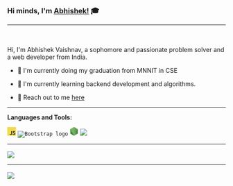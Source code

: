 ### Hi minds, I'm [Abhishek!](http://abhishek0777.github.io/) 🎓

___

<br>
<br>
Hi, I'm Abhishek Vaishnav, a sophomore and passionate problem solver and a web developer from India.

- 🏫 I'm currently doing my graduation from MNNIT in CSE

- 📝 I'm currently learning backend development and algorithms.

- 💬 Reach out to me [here](https://abhishek0777.github.io/#contact)

___

**Languages and Tools:**  

<code><img height="20" src="https://raw.githubusercontent.com/github/explore/80688e429a7d4ef2fca1e82350fe8e3517d3494d/topics/javascript/javascript.png"></code>
<code><img src="https://v5.getbootstrap.com/docs/5.0/assets/brand/bootstrap-logo-shadow.png" alt="Bootstrap logo" width="25" height="20"></code>
<code><img height="20" src="https://raw.githubusercontent.com/github/explore/80688e429a7d4ef2fca1e82350fe8e3517d3494d/topics/nodejs/nodejs.png"></code>
<code><img height="20"  src="https://webassets.mongodb.com/_com_assets/cms/MongoDB_Logo_FullColorBlack_RGB-4td3yuxzjs.png"></code>

___

<a href="https://github.com/abhishek0777/github-readme-stats">
  <!-- Change the `github-readme-stats.anuraghazra1.vercel.app` to `github-readme-stats.vercel.app`  -->
  <img align="center" src="https://github-readme-stats.vercel.app/api/top-langs/?username=abhishek0777&layout=compact&theme=radical" />
</a>

___

<a href="https://github.com/abhishek0777/abhishek0777.github.io">
  <!-- Change the `github-readme-stats.anuraghazra1.vercel.app` to `github-readme-stats.vercel.app`  -->
  <img align="center" src="https://github-readme-stats.vercel.app/api/pin/?username=abhishek0777&repo=abhishek0777.github.io&theme=radical" />
</a>